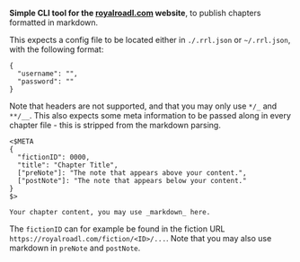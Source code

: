 __Simple CLI tool for the [royalroadl.com](https://royalroadl.com) website__, to publish chapters formatted in markdown.

This expects a config file to be located either in `./.rrl.json` or `~/.rrl.json`, with the following format: 

```
{
  "username": "",
  "password": ""
}
```

Note that headers are not supported, and that you may only use `*/_` and `**/__`. This also expects some meta information to be passed along in every chapter file - this is stripped from the markdown parsing.

```
<$META
{
  "fictionID": 0000,
  "title": "Chapter Title",
  ["preNote"]: "The note that appears above your content.",
  ["postNote"]: "The note that appears below your content."
}
$>

Your chapter content, you may use _markdown_ here.
```

The `fictionID` can for example be found in the fiction URL `https://royalroadl.com/fiction/<ID>/...`. Note that you may also use markdown in `preNote` and `postNote`.